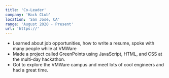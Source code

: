 ```yaml
---
title: 'Co-Leader'
company: 'Hack CLub'
location: 'San Jose, CA'
range: 'August 2020 - Present'
url: 'https://'
---
```


- Learned about job opportunities, how to write a resume, spoke with many people while at VMWare
- Made a project called GreenPoints using JavaScript, HTML, and CSS at the multi-day hackathon.
- Got to explore the VMWare campus and meet lots of cool engineers and had a great time.
